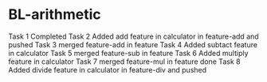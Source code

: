 # BL-arithmetic
Task 1 Completed
Task 2 Added add feature in calculator in feature-add and pushed
Task 3 merged feature-add in feature
Task 4 Added subtact feature in calculator
Task 5 merged feature-sub in feature
Task 6 Added multiply feature in calculator
Task 7 merged feature-mul in feature done
Task 8 Added divide feature in calculator in feature-div and pushed
